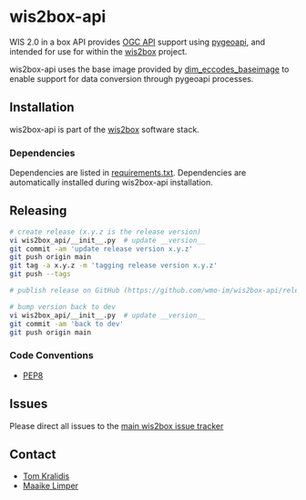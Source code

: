 # wis2box-api

WIS 2.0 in a box API provides [OGC API](https://ogcapi.ogc.org) support using [pygeoapi](https://pygeoapi.io), and intended for use for within the [wis2box](https://docs.wis2box.wis.wmo.int) project.

wis2box-api uses the base image provided by [dim_eccodes_baseimage](https://github.com/wmo-im/dim_eccodes_baseimage) to enable support for data conversion through pygeoapi processes.

## Installation

wis2box-api is part of the [wis2box](https://community.wmo.int/en/activity-areas/wis/wis2box) software stack.

### Dependencies

Dependencies are listed in [requirements.txt](requirements.txt). Dependencies are automatically installed during wis2box-api installation.

## Releasing

```bash
# create release (x.y.z is the release version)
vi wis2box_api/__init__.py  # update __version__
git commit -am 'update release version x.y.z'
git push origin main
git tag -a x.y.z -m 'tagging release version x.y.z'
git push --tags

# publish release on GitHub (https://github.com/wmo-im/wis2box-api/releases/new)

# bump version back to dev
vi wis2box_api/__init__.py  # update __version__
git commit -am 'back to dev'
git push origin main
```

### Code Conventions

* [PEP8](https://www.python.org/dev/peps/pep-0008)

## Issues

Please direct all issues to the [main wis2box issue tracker](https://github.com/wmo-im/wis2box/issues)

## Contact

* [Tom Kralidis](https://github.com/tomkralidis)
* [Maaike Limper](https://github.com/maaikelimper)
